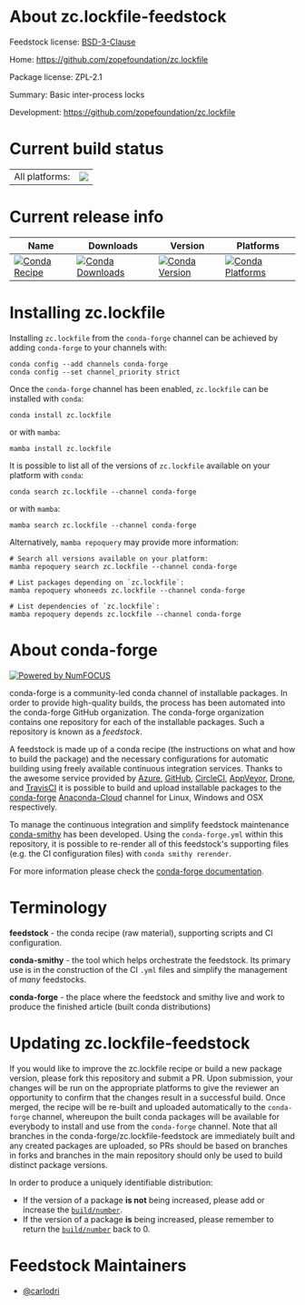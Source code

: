 About zc.lockfile-feedstock
===========================

Feedstock license: [BSD-3-Clause](https://github.com/conda-forge/zc.lockfile-feedstock/blob/main/LICENSE.txt)

Home: https://github.com/zopefoundation/zc.lockfile

Package license: ZPL-2.1

Summary: Basic inter-process locks

Development: https://github.com/zopefoundation/zc.lockfile

Current build status
====================


<table><tr><td>All platforms:</td>
    <td>
      <a href="https://dev.azure.com/conda-forge/feedstock-builds/_build/latest?definitionId=4443&branchName=main">
        <img src="https://dev.azure.com/conda-forge/feedstock-builds/_apis/build/status/zc.lockfile-feedstock?branchName=main">
      </a>
    </td>
  </tr>
</table>

Current release info
====================

| Name | Downloads | Version | Platforms |
| --- | --- | --- | --- |
| [![Conda Recipe](https://img.shields.io/badge/recipe-zc.lockfile-green.svg)](https://anaconda.org/conda-forge/zc.lockfile) | [![Conda Downloads](https://img.shields.io/conda/dn/conda-forge/zc.lockfile.svg)](https://anaconda.org/conda-forge/zc.lockfile) | [![Conda Version](https://img.shields.io/conda/vn/conda-forge/zc.lockfile.svg)](https://anaconda.org/conda-forge/zc.lockfile) | [![Conda Platforms](https://img.shields.io/conda/pn/conda-forge/zc.lockfile.svg)](https://anaconda.org/conda-forge/zc.lockfile) |

Installing zc.lockfile
======================

Installing `zc.lockfile` from the `conda-forge` channel can be achieved by adding `conda-forge` to your channels with:

```
conda config --add channels conda-forge
conda config --set channel_priority strict
```

Once the `conda-forge` channel has been enabled, `zc.lockfile` can be installed with `conda`:

```
conda install zc.lockfile
```

or with `mamba`:

```
mamba install zc.lockfile
```

It is possible to list all of the versions of `zc.lockfile` available on your platform with `conda`:

```
conda search zc.lockfile --channel conda-forge
```

or with `mamba`:

```
mamba search zc.lockfile --channel conda-forge
```

Alternatively, `mamba repoquery` may provide more information:

```
# Search all versions available on your platform:
mamba repoquery search zc.lockfile --channel conda-forge

# List packages depending on `zc.lockfile`:
mamba repoquery whoneeds zc.lockfile --channel conda-forge

# List dependencies of `zc.lockfile`:
mamba repoquery depends zc.lockfile --channel conda-forge
```


About conda-forge
=================

[![Powered by
NumFOCUS](https://img.shields.io/badge/powered%20by-NumFOCUS-orange.svg?style=flat&colorA=E1523D&colorB=007D8A)](https://numfocus.org)

conda-forge is a community-led conda channel of installable packages.
In order to provide high-quality builds, the process has been automated into the
conda-forge GitHub organization. The conda-forge organization contains one repository
for each of the installable packages. Such a repository is known as a *feedstock*.

A feedstock is made up of a conda recipe (the instructions on what and how to build
the package) and the necessary configurations for automatic building using freely
available continuous integration services. Thanks to the awesome service provided by
[Azure](https://azure.microsoft.com/en-us/services/devops/), [GitHub](https://github.com/),
[CircleCI](https://circleci.com/), [AppVeyor](https://www.appveyor.com/),
[Drone](https://cloud.drone.io/welcome), and [TravisCI](https://travis-ci.com/)
it is possible to build and upload installable packages to the
[conda-forge](https://anaconda.org/conda-forge) [Anaconda-Cloud](https://anaconda.org/)
channel for Linux, Windows and OSX respectively.

To manage the continuous integration and simplify feedstock maintenance
[conda-smithy](https://github.com/conda-forge/conda-smithy) has been developed.
Using the ``conda-forge.yml`` within this repository, it is possible to re-render all of
this feedstock's supporting files (e.g. the CI configuration files) with ``conda smithy rerender``.

For more information please check the [conda-forge documentation](https://conda-forge.org/docs/).

Terminology
===========

**feedstock** - the conda recipe (raw material), supporting scripts and CI configuration.

**conda-smithy** - the tool which helps orchestrate the feedstock.
                   Its primary use is in the construction of the CI ``.yml`` files
                   and simplify the management of *many* feedstocks.

**conda-forge** - the place where the feedstock and smithy live and work to
                  produce the finished article (built conda distributions)


Updating zc.lockfile-feedstock
==============================

If you would like to improve the zc.lockfile recipe or build a new
package version, please fork this repository and submit a PR. Upon submission,
your changes will be run on the appropriate platforms to give the reviewer an
opportunity to confirm that the changes result in a successful build. Once
merged, the recipe will be re-built and uploaded automatically to the
`conda-forge` channel, whereupon the built conda packages will be available for
everybody to install and use from the `conda-forge` channel.
Note that all branches in the conda-forge/zc.lockfile-feedstock are
immediately built and any created packages are uploaded, so PRs should be based
on branches in forks and branches in the main repository should only be used to
build distinct package versions.

In order to produce a uniquely identifiable distribution:
 * If the version of a package **is not** being increased, please add or increase
   the [``build/number``](https://docs.conda.io/projects/conda-build/en/latest/resources/define-metadata.html#build-number-and-string).
 * If the version of a package **is** being increased, please remember to return
   the [``build/number``](https://docs.conda.io/projects/conda-build/en/latest/resources/define-metadata.html#build-number-and-string)
   back to 0.

Feedstock Maintainers
=====================

* [@carlodri](https://github.com/carlodri/)

